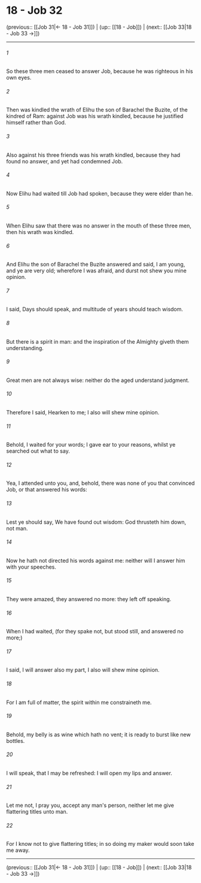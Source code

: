 # 18 - Job 32

(previous:: [[Job 31|← 18 - Job 31]]) | (up:: [[18 - Job]]) | (next:: [[Job 33|18 - Job 33 →]])

***


###### 1 
So these three men ceased to answer Job, because he was righteous in his own eyes. 

###### 2 
Then was kindled the wrath of Elihu the son of Barachel the Buzite, of the kindred of Ram: against Job was his wrath kindled, because he justified himself rather than God. 

###### 3 
Also against his three friends was his wrath kindled, because they had found no answer, and yet had condemned Job. 

###### 4 
Now Elihu had waited till Job had spoken, because they were elder than he. 

###### 5 
When Elihu saw that there was no answer in the mouth of these three men, then his wrath was kindled. 

###### 6 
And Elihu the son of Barachel the Buzite answered and said, I am young, and ye are very old; wherefore I was afraid, and durst not shew you mine opinion. 

###### 7 
I said, Days should speak, and multitude of years should teach wisdom. 

###### 8 
But there is a spirit in man: and the inspiration of the Almighty giveth them understanding. 

###### 9 
Great men are not always wise: neither do the aged understand judgment. 

###### 10 
Therefore I said, Hearken to me; I also will shew mine opinion. 

###### 11 
Behold, I waited for your words; I gave ear to your reasons, whilst ye searched out what to say. 

###### 12 
Yea, I attended unto you, and, behold, there was none of you that convinced Job, or that answered his words: 

###### 13 
Lest ye should say, We have found out wisdom: God thrusteth him down, not man. 

###### 14 
Now he hath not directed his words against me: neither will I answer him with your speeches. 

###### 15 
They were amazed, they answered no more: they left off speaking. 

###### 16 
When I had waited, (for they spake not, but stood still, and answered no more;) 

###### 17 
I said, I will answer also my part, I also will shew mine opinion. 

###### 18 
For I am full of matter, the spirit within me constraineth me. 

###### 19 
Behold, my belly is as wine which hath no vent; it is ready to burst like new bottles. 

###### 20 
I will speak, that I may be refreshed: I will open my lips and answer. 

###### 21 
Let me not, I pray you, accept any man's person, neither let me give flattering titles unto man. 

###### 22 
For I know not to give flattering titles; in so doing my maker would soon take me away.

***

(previous:: [[Job 31|← 18 - Job 31]]) | (up:: [[18 - Job]]) | (next:: [[Job 33|18 - Job 33 →]])
